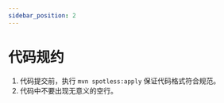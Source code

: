 ```yaml
---
sidebar_position: 2
---
```


# 代码规约

1. 代码提交前，执行 `mvn spotless:apply` 保证代码格式符合规范。
2. 代码中不要出现无意义的空行。
